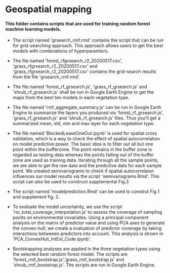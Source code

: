 
# Geospatial mapping

#### This folder contains scripts that are used for training random forest machine learning models.


- The script named 'grsearch_rmf.rmd' contains the script that can be run for grid-searching approach. This approach allows users to get the best models with combinations of hyperparamters. 

- The file named 'forest_rfgrsearch_r2_20200517.csv', 'grass_rfgrsearch_r2_20200517.csv' and 'grass_rfgrsearch_r2_20200517.csv' contains the grid-search results from the file 'grsearch_rmf.rmd'.

- The file named 'forest_rf_grsearch.js', 'grass_rf_grsearch.js' and 'shrub_rf_grsearch.js' shall be run in Google Earth Engine to get the maps from the best ten models in each vegetation type.

- The file named 'rmf_aggregate_summary.js' can be run in Google Earth Engine to summarize the layers you produced via 'forest_rf_grsearch.js', 'grass_rf_grsearch.js' and 'shrub_rf_grsearch.js' files. Thus you'll get a summarized mean, std, min and max layer for each vegetation type.

- The file named 'BlockedLeaveOneOut.ipynb' is used for spatial cross validation, which is a way to check the effect of spatial autocorrelation on model predictive power. The basic idea is to filter out all but one point within the bufferzone. The point remains in the buffer zone is regarded as testing data whereas the points falling out of the buffer zone are used as training data. Iterating through all the sample points, we are able to get the raw data and the predictive data for each sample point. We created semivariograms to check if spaital autocorrelaion influences our model results via the script 'semivariograms.Rmd'. This script can also be used to construct supplemental Fig.3

- The script named 'modelprediction.Rmd' can be used to construt Fig 1 and supplement fig. 2.

- To evaluate the model uncertainty, we use the script 'rsr_total_coverage_interpolation.js' to assess the coverage of sampling points on environmental covariates. Using a principal component analysis on the matrix of predictor value and using PCA axes to generate the convex-hull, we create a evaluation of predictor coverage by taking interactions betweeen predictors into account. This analysis is shown in 'PCA_ConvexHull_IntExt_Code.ipynb'. 

 - Bootstrapping analyses are applied in the three vegetation types using the selected best random forest model. The scripts are 'forest_rmf_bootstrap.js','grass_rmf_bootstrap.js' and 'shrub_rmf_bootstrap.js'. The scripts are run in Google Earth Engine.
